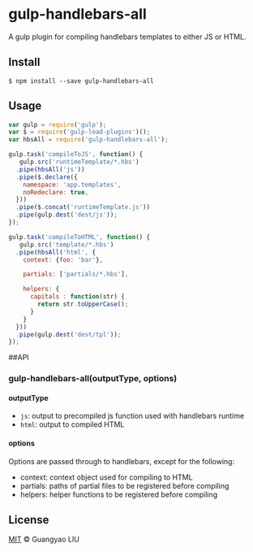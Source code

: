 # gulp-handlebars-all

A gulp plugin for compiling handlebars templates to either JS or HTML.

## Install

```
$ npm install --save gulp-handlebars-all
```

## Usage

```javascript
var gulp = require('gulp');
var $ = require('gulp-load-plugins')();
var hbsAll = require('gulp-handlebars-all');

gulp.task('compileToJS', function() {
   gulp.src('runtimeTemplate/*.hbs')
  .pipe(hbsAll('js'))
  .pipe($.declare({
    namespace: 'app.templates',
    noRedeclare: true,
  }))
  .pipe($.concat('runtimeTemplate.js'))
  .pipe(gulp.dest('dest/js'));
});

gulp.task('compileToHTML', function() {
   gulp.src('template/*.hbs')
  .pipe(hbsAll('html', {
    context: {foo: 'bar'},

    partials: ['partials/*.hbs'],

    helpers: {
      capitals : function(str) {
        return str.toUpperCase();
      }
    }
  }))
  .pipe(gulp.dest('dest/tpl'));
});
```

##API

### gulp-handlebars-all(outputType, options)

#### outputType

* ```js```: output to precompiled js function used with handlebars runtime
* ```html```: output to compiled HTML

#### options
Options are passed through to handlebars, except for the following:

* context: context object used for compiling to HTML
* partials: paths of partial files to be registered before compiling
* helpers: helper functions to be registered before compiling

## License

[MIT](http://opensource.org/licenses/MIT) © Guangyao LIU